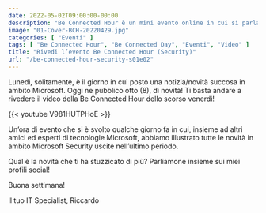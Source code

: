 ```yaml
---
date: 2022-05-02T09:00:00-00:00
description: "Be Connected Hour è un mini evento online in cui si parla delle ultime novità Microsoft. Questo episodio è dedicato alle novità Security."
image: "01-Cover-BCH-20220429.jpg"
categories: [ "Eventi" ]
tags: [ "Be Connected Hour", "Be Connected Day", "Eventi", "Video" ]
title: "Rivedi l’evento Be Connected Hour (Security)"
url: "/be-connected-hour-security-s01e02"
---
```

Lunedì, solitamente, è il giorno in cui posto una notizia/novità succosa in ambito Microsoft. Oggi ne pubblico otto (8), di novità!
Ti basta andare a rivedere il video della Be Connected Hour dello scorso venerdì!

{{< youtube V981HUTPHoE >}}

Un’ora di evento che si è svolto qualche giorno fa in cui, insieme ad altri amici ed esperti di tecnologie Microsoft, abbiamo illustrato tutte le novità in ambito Microsoft Security uscite nell’ultimo periodo.

Qual è la novità che ti ha stuzzicato di più? Parliamone insieme sui miei profili social!

Buona settimana!

Il tuo IT Specialist, Riccardo